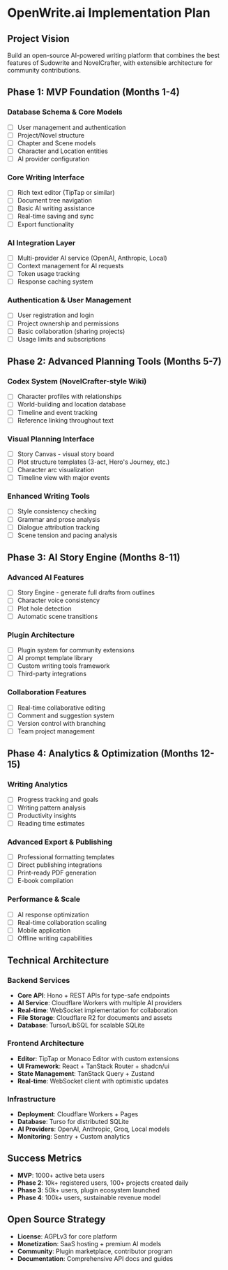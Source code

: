 # OpenWrite.ai Implementation Plan

## Project Vision
Build an open-source AI-powered writing platform that combines the best features of Sudowrite and NovelCrafter, with extensible architecture for community contributions.

## Phase 1: MVP Foundation (Months 1-4)

### Database Schema & Core Models
- [ ] User management and authentication
- [ ] Project/Novel structure
- [ ] Chapter and Scene models
- [ ] Character and Location entities
- [ ] AI provider configuration

### Core Writing Interface
- [ ] Rich text editor (TipTap or similar)
- [ ] Document tree navigation
- [ ] Basic AI writing assistance
- [ ] Real-time saving and sync
- [ ] Export functionality

### AI Integration Layer
- [ ] Multi-provider AI service (OpenAI, Anthropic, Local)
- [ ] Context management for AI requests
- [ ] Token usage tracking
- [ ] Response caching system

### Authentication & User Management
- [ ] User registration and login
- [ ] Project ownership and permissions
- [ ] Basic collaboration (sharing projects)
- [ ] Usage limits and subscriptions

## Phase 2: Advanced Planning Tools (Months 5-7)

### Codex System (NovelCrafter-style Wiki)
- [ ] Character profiles with relationships
- [ ] World-building and location database
- [ ] Timeline and event tracking
- [ ] Reference linking throughout text

### Visual Planning Interface
- [ ] Story Canvas - visual story board
- [ ] Plot structure templates (3-act, Hero's Journey, etc.)
- [ ] Character arc visualization
- [ ] Timeline view with major events

### Enhanced Writing Tools
- [ ] Style consistency checking
- [ ] Grammar and prose analysis
- [ ] Dialogue attribution tracking
- [ ] Scene tension and pacing analysis

## Phase 3: AI Story Engine (Months 8-11)

### Advanced AI Features
- [ ] Story Engine - generate full drafts from outlines
- [ ] Character voice consistency
- [ ] Plot hole detection
- [ ] Automatic scene transitions

### Plugin Architecture
- [ ] Plugin system for community extensions
- [ ] AI prompt template library
- [ ] Custom writing tools framework
- [ ] Third-party integrations

### Collaboration Features
- [ ] Real-time collaborative editing
- [ ] Comment and suggestion system
- [ ] Version control with branching
- [ ] Team project management

## Phase 4: Analytics & Optimization (Months 12-15)

### Writing Analytics
- [ ] Progress tracking and goals
- [ ] Writing pattern analysis
- [ ] Productivity insights
- [ ] Reading time estimates

### Advanced Export & Publishing
- [ ] Professional formatting templates
- [ ] Direct publishing integrations
- [ ] Print-ready PDF generation
- [ ] E-book compilation

### Performance & Scale
- [ ] AI response optimization
- [ ] Real-time collaboration scaling
- [ ] Mobile application
- [ ] Offline writing capabilities

## Technical Architecture

### Backend Services
- **Core API**: Hono + REST APIs for type-safe endpoints
- **AI Service**: Cloudflare Workers with multiple AI providers
- **Real-time**: WebSocket implementation for collaboration
- **File Storage**: Cloudflare R2 for documents and assets
- **Database**: Turso/LibSQL for scalable SQLite

### Frontend Architecture
- **Editor**: TipTap or Monaco Editor with custom extensions
- **UI Framework**: React + TanStack Router + shadcn/ui
- **State Management**: TanStack Query + Zustand
- **Real-time**: WebSocket client with optimistic updates

### Infrastructure
- **Deployment**: Cloudflare Workers + Pages
- **Database**: Turso for distributed SQLite
- **AI Providers**: OpenAI, Anthropic, Groq, Local models
- **Monitoring**: Sentry + Custom analytics

## Success Metrics
- **MVP**: 1000+ active beta users
- **Phase 2**: 10k+ registered users, 100+ projects created daily
- **Phase 3**: 50k+ users, plugin ecosystem launched
- **Phase 4**: 100k+ users, sustainable revenue model

## Open Source Strategy
- **License**: AGPLv3 for core platform
- **Monetization**: SaaS hosting + premium AI models
- **Community**: Plugin marketplace, contributor program
- **Documentation**: Comprehensive API docs and guides